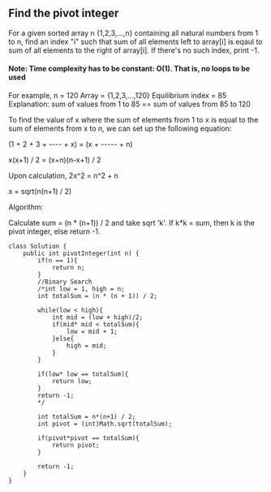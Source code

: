 ## Find the pivot integer

For a given sorted array n {1,2,3,...,n} containing all natural numbers from 1 to n, find an index "i" such that sum of all elements left to 
array[i] is eqaul to sum of all elements to the right of array[i]. If there's no such index, print -1.

#### Note: Time complexity has to be constant: O(1). That is, no loops to be used

For example, n = 120
Array = {1,2,3,...,120}
Equilibrium index = 85
Explanation: sum of values from 1 to 85 == sum of values from 85 to 120


To find the value of x where the sum of elements from 1 to x is equal to the sum of elements from x to n, we can set up the following equation:

(1 + 2 + 3 + ---- + x) = (x + ----- + n)

x(x+1) / 2 = (x+n)(n-x+1) / 2

Upon calculation, 2x^2 = n^2 + n

x = sqrt(n(n+1) / 2)

Algorithm:

Calculate sum = (n * (n+1)) / 2 and take sqrt 'k'. If k*k = sum, then k is the pivot integer, else return -1.

```
class Solution {
    public int pivotInteger(int n) {
        if(n == 1){
            return n;
        }
        //Binary Search
        /*int low = 1, high = n;
        int totalSum = (n * (n + 1)) / 2;
            
        while(low < high){
            int mid = (low + high)/2;
            if(mid* mid < totalSum){
                low = mid + 1;
            }else{
                high = mid;
            }
        }
        
        if(low* low == totalSum){
            return low;
        }
        return -1;
        */
        
        int totalSum = n*(n+1) / 2;
        int pivot = (int)Math.sqrt(totalSum);
        
        if(pivot*pivot == totalSum){
            return pivot;
        }
        
        return -1;
    }
}

